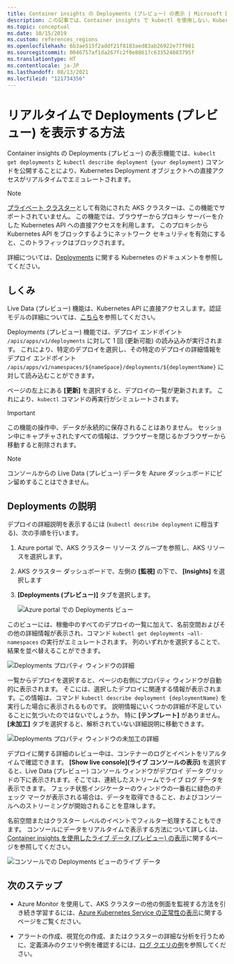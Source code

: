 ```yaml
---
title: Container insights の Deployments (プレビュー) の表示 | Microsoft Docs
description: この記事では、Container insights で kubectl を使用しない、Kubernetes Deployments のリアル タイム表示について説明します。
ms.topic: conceptual
ms.date: 10/15/2019
ms.custom: references_regions
ms.openlocfilehash: 6b3ae515f2addf21f8183aed83ab26922e77f981
ms.sourcegitcommit: 0046757af1da267fc2f0e88617c633524883795f
ms.translationtype: HT
ms.contentlocale: ja-JP
ms.lasthandoff: 08/13/2021
ms.locfileid: "121734356"
---
```

# <a name="how-to-view-deployments-preview-in-real-time"></a>リアルタイムで Deployments (プレビュー) を表示する方法

Container insights の Deployments (プレビュー) の表示機能では、`kubeclt get deployments` と `kubectl describe deployment {your deployment}` コマンドを公開することにより、Kubernetes Deployment オブジェクトへの直接アクセスがリアルタイムでエミュレートされます。

>[!NOTE]
>[プライベート クラスター](https://azure.microsoft.com/updates/aks-private-cluster/)として有効にされた AKS クラスターは、この機能でサポートされていません。 この機能では、ブラウザーからプロキシ サーバーを介した Kubernetes API への直接アクセスを利用します。 このプロキシから Kubernetes API をブロックするようにネットワーク セキュリティを有効にすると、このトラフィックはブロックされます。

詳細については、[Deployments](https://kubernetes.io/docs/concepts/workloads/controllers/deployment/) に関する Kubernetes のドキュメントを参照してください。

## <a name="how-it-works"></a>しくみ

Live Data (プレビュー) 機能は、Kubernetes API に直接アクセスします。認証モデルの詳細については、[こちら](https://kubernetes.io/docs/concepts/overview/kubernetes-api/)を参照してください。

Deployments (プレビュー) 機能では、デプロイ エンドポイント `/apis/apps/v1/deployments` に対して 1 回 (更新可能) の読み込みが実行されます。 これにより、特定のデプロイを選択し、その特定のデプロイの詳細情報をデプロイ エンドポイント `/apis/apps/v1/namespaces/${nameSpace}/deployments/${deploymentName}` に対して読み込むことができます。

ページの左上にある **[更新]** を選択すると、デプロイの一覧が更新されます。 これにより、`kubectl` コマンドの再実行がシミュレートされます。

>[!IMPORTANT]
>この機能の操作中、データが永続的に保存されることはありません。 セッション中にキャプチャされたすべての情報は、ブラウザーを閉じるかブラウザーから移動すると削除されます。

>[!NOTE]
>コンソールからの Live Data (プレビュー) データを Azure ダッシュボードにピン留めすることはできません。

## <a name="deployments-describe"></a>Deployments の説明

デプロイの詳細説明を表示するには (`kubectl describe deployment` に相当する)、次の手順を行います。

1. Azure portal で、AKS クラスター リソース グループを参照し、AKS リソースを選択します。

2. AKS クラスター ダッシュボードで、左側の **[監視]** の下で、 **[Insights]** を選択します

3. **[Deployments (プレビュー)]** タブを選択します。

    ![Azure portal での Deployments ビュー](./media/container-insights-livedata-deployments/deployment-view.png)

このビューには、稼働中のすべてのデプロイの一覧に加えて、名前空間およびその他の詳細情報が表示され、コマンド `kubectl get deployments –all-namespaces` の実行がエミュレートされます。 列のいずれかを選択することで、結果を並べ替えることができます。

![Deployments プロパティ ウィンドウの詳細](./media/container-insights-livedata-deployments/deployment-properties-pane-details.png)

一覧からデプロイを選択すると、ページの右側にプロパティ ウィンドウが自動的に表示されます。 そこには、選択したデプロイに関連する情報が表示されます。この情報は、コマンド `kubectl describe deployment {deploymentName}` を実行した場合に表示されるものです。 説明情報にいくつかの詳細が不足していることに気づいたのではないでしょうか。 特に **[テンプレート]** がありません。 **[未加工]** タブを選択すると、解析されていない詳細説明に移動できます。

![Deployments プロパティ ウィンドウの未加工の詳細](./media/container-insights-livedata-deployments/deployment-properties-pane-raw.png)

デプロイに関する詳細のレビュー中は、コンテナーのログとイベントをリアルタイムで確認できます。 **[Show live console]\(ライブ コンソールの表示\)** を選択すると、Live Data (プレビュー) コンソール ウィンドウがデプロイ データ グリッドの下に表示されます。そこでは、連続したストリームでライブ ログ データを表示できます。 フェッチ状態インジケーターのウィンドウの一番右に緑色のチェック マークが表示される場合は、データを取得できること、およびコンソールへのストリーミングが開始されることを意味します。

名前空間またはクラスター レベルのイベントでフィルター処理することもできます。 コンソールにデータをリアルタイムで表示する方法について詳しくは、[Container insights を使用したライブ データ (プレビュー) の表示](container-insights-livedata-overview.md)に関するページを参照してください。

![コンソールでの Deployments ビューのライブ データ](./media/container-insights-livedata-deployments/deployments-console-view-events.png)

## <a name="next-steps"></a>次のステップ

- Azure Monitor を使用して、AKS クラスターの他の側面を監視する方法を引き続き学習するには、[Azure Kubernetes Service の正常性の表示](container-insights-analyze.md)に関するページをご覧ください。

- アラートの作成、視覚化の作成、またはクラスターの詳細な分析を行うために、定義済みのクエリや例を確認するには、[ログ クエリの例](container-insights-log-query.md)を参照してください。
